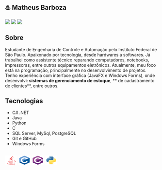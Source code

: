 ## ♨️ Matheus Barboza

<div> 
    <a href="https://instagram.com/mthehang" target="_blank"><img src="https://img.shields.io/badge/-Instagram-%23E4405F?style=for-the-badge&logo=instagram&logoColor=white" target="_blank"></a>
  <a href = "mailto:matheus@vts.com"><img src="https://img.shields.io/badge/-Gmail-%23333?style=for-the-badge&logo=gmail&logoColor=white" target="_blank"></a>
  <a href="https://www.linkedin.com/in/matheus-godoi-104815252/" target="_blank"><img src="https://img.shields.io/badge/-LinkedIn-%230077B5?style=for-the-badge&logo=linkedin&logoColor=white" target="_blank"></a> 
 
</div>


## Sobre

Estudante de Engenharia de Controle e Automação pelo Instituto Federal de São Paulo. Apaixonado por tecnologia, desde hardwares a softwares. Já trabalhei como assistente técnico reparando computadores, notebooks, impressoras, entre outros equipamentos eletrônicos. Atualmente, meu foco está na programação, principalmente no desenvolvimento de projetos. Tenho experiência com interface gráfica (JavaFX e Windows Forms), onde desenvolvi: **sistemas de gerenciamento de estoque**, ** de cadastramento de clientes**, entre outros.
  
## Tecnologias

- C# .NET
- Java
- Python
- C
- SQL Server, MySql, PostgreSQL
- Git e GitHub
- Windows Forms
<div style="display: inline_block"><br>
  <img align="center" alt="Rafa-Js" height="30" width="40" src="https://raw.githubusercontent.com/devicons/devicon/master/icons/java/java-plain.svg">
  <img align="center" alt="Rafa-CSS" height="30" width="40" src="https://raw.githubusercontent.com/devicons/devicon/master/icons/c/c-original.svg">
  <img align="center" alt="Rafa-Csharp" height="30" width="40" src="https://raw.githubusercontent.com/devicons/devicon/master/icons/csharp/csharp-original.svg">
  <img align="center" alt="Rafa-Python" height="30" width="40" src="https://raw.githubusercontent.com/devicons/devicon/master/icons/python/python-original.svg">
</div>
